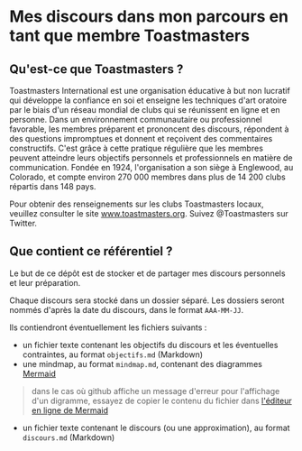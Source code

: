 # Mes discours dans mon parcours en tant que membre Toastmasters

## Qu'est-ce que Toastmasters ?

Toastmasters International est une organisation éducative à but non lucratif qui développe la confiance en soi et enseigne les techniques d'art oratoire par le biais d'un réseau mondial de clubs qui se réunissent en ligne et en personne.
Dans un environnement communautaire ou professionnel favorable, les membres préparent et prononcent des discours, répondent à des questions impromptues et donnent et reçoivent des commentaires constructifs. C'est grâce à cette pratique régulière que les membres peuvent atteindre leurs objectifs personnels et professionnels en matière de communication. Fondée en 1924, l'organisation a son siège à Englewood, au Colorado, et compte environ 270 000 membres dans plus de 14 200 clubs répartis dans 148 pays.

Pour obtenir des renseignements sur les clubs Toastmasters locaux, veuillez consulter le site www.toastmasters.org. Suivez @Toastmasters sur Twitter.

## Que contient ce référentiel ?

Le but de ce dépôt est de stocker et de partager mes discours personnels et leur préparation.

Chaque discours sera stocké dans un dossier séparé. Les dossiers seront nommés d'après la date du discours, dans le format `AAA-MM-JJ`.

Ils contiendront éventuellement les fichiers suivants :

- un fichier texte contenant les objectifs du discours et les éventuelles contraintes, au format `objectifs.md` (Markdown)
- une mindmap, au format `mindmap.md`, contenant des diagrammes [Mermaid](https://mermaid.js.org/syntax/mindmap.html)

> dans le cas où github affiche un message d'erreur pour l'affichage d'un digramme, essayez de copier le contenu du fichier dans [l'éditeur en ligne de Mermaid](https://mermaid.live/edit)

- un fichier texte contenant le discours (ou une approximation), au format `discours.md` (Markdown)
